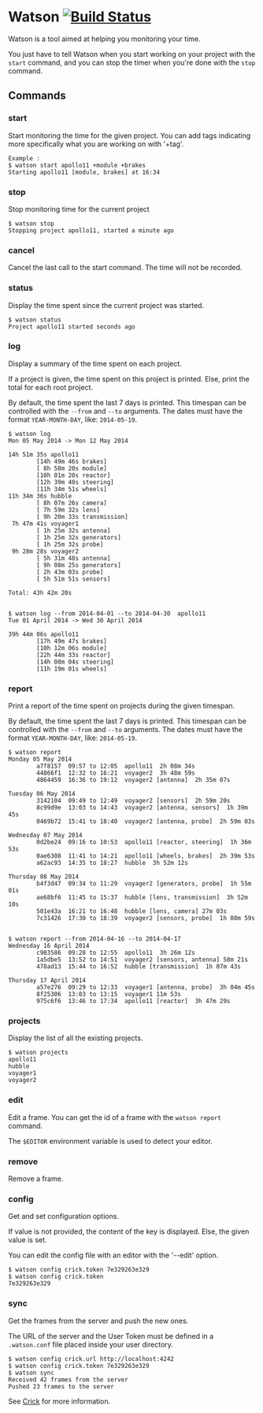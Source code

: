 Watson [![Build Status](https://travis-ci.org/TailorDev/Watson.svg)](https://travis-ci.org/TailorDev/Watson)
======

Watson is a tool aimed at helping you monitoring your time.

You just have to tell Watson when you start working on your
project with the `start` command, and you can stop the timer
when you're done with the `stop` command.

## Commands

### start

Start monitoring the time for the given project. You can add tags
indicating more specifically what you are working on with '+tag'.

```
Example :
$ watson start apollo11 +module +brakes
Starting apollo11 [module, brakes] at 16:34
```

### stop

Stop monitoring time for the current project

```
$ watson stop
Stopping project apollo11, started a minute ago
```

### cancel

Cancel the last call to the start command. The time will not
be recorded.

### status

Display the time spent since the current project was started.

```
$ watson status
Project apollo11 started seconds ago
```

### log
Display a summary of the time spent on each project.

If a project is given, the time spent on this project is printed. Else,
print the total for each root project.

By default, the time spent the last 7 days is printed. This timespan
can be controlled with the `--from` and `--to` arguments. The dates
must have the format `YEAR-MONTH-DAY`, like: `2014-05-19`.

```
$ watson log
Mon 05 May 2014 -> Mon 12 May 2014

14h 51m 35s apollo11
        [14h 49m 46s brakes]
        [ 8h 58m 20s module]
        [10h 01m 20s reactor]
        [12h 39m 40s steering]
        [11h 34m 51s wheels]
11h 34m 36s hubble
        [ 8h 07m 26s camera]
        [ 7h 59m 32s lens]
        [ 9h 20m 33s transmission]
 7h 47m 41s voyager1
        [ 1h 25m 32s antenna]
        [ 1h 25m 32s generators]
        [ 1h 25m 32s probe]
 9h 28m 28s voyager2
        [ 5h 31m 48s antenna]
        [ 9h 08m 25s generators]
        [ 2h 43m 03s probe]
        [ 5h 51m 51s sensors]

Total: 43h 42m 20s


$ watson log --from 2014-04-01 --to 2014-04-30  apollo11
Tue 01 April 2014 -> Wed 30 April 2014

39h 44m 06s apollo11
        [17h 49m 47s brakes]
        [10h 12m 06s module]
        [22h 44m 33s reactor]
        [14h 08m 04s steering]
        [11h 19m 01s wheels]
```

### report

Print a report of the time spent on projects during the given timespan.

By default, the time spent the last 7 days is printed. This timespan
can be controlled with the `--from` and `--to` arguments. The dates
must have the format `YEAR-MONTH-DAY`, like: `2014-05-19`.

```
$ watson report
Monday 05 May 2014
        a7f8157  09:57 to 12:05  apollo11  2h 08m 34s
        44866f1  12:32 to 16:21  voyager2  3h 48m 59s
        4864459  16:36 to 19:12  voyager2 [antenna]  2h 35m 07s

Tuesday 06 May 2014
        3142104  09:49 to 12:49  voyager2 [sensors]  2h 59m 20s
        8c99d9e  13:03 to 14:43  voyager2 [antenna, sensors]  1h 39m 45s
        0469b72  15:41 to 18:40  voyager2 [antenna, probe]  2h 59m 03s

Wednesday 07 May 2014
        0d2be24  09:16 to 10:53  apollo11 [reactor, steering]  1h 36m 53s
        0ae6308  11:41 to 14:21  apollo11 [wheels, brakes]  2h 39m 53s
        a62ac93  14:35 to 18:27  hubble  3h 52m 12s

Thursday 08 May 2014
        b4f3d47  09:34 to 11:29  voyager2 [generators, probe]  1h 55m 01s
        ae68bf6  11:45 to 15:37  hubble [lens, transmission]  3h 52m 10s
        501e43a  16:21 to 16:48  hubble [lens, camera] 27m 03s
        7c31426  17:30 to 18:39  voyager2 [sensors, probe]  1h 08m 59s


$ watson report --from 2014-04-16 --to 2014-04-17
Wednesday 16 April 2014
        c983586  09:28 to 12:55  apollo11  3h 26m 12s
        1a5dbe5  13:52 to 14:51  voyager2 [sensors, antenna] 58m 21s
        478ad13  15:44 to 16:52  hubble [transmission]  1h 07m 43s

Thursday 17 April 2014
        a57e276  09:29 to 12:33  voyager1 [antenna, probe]  3h 04m 45s
        8f25306  13:03 to 13:15  voyager1 11m 53s
        975c6f6  13:46 to 17:34  apollo11 [reactor]  3h 47m 29s
```

### projects

Display the list of all the existing projects.

```
$ watson projects
apollo11
hubble
voyager1
voyager2
```

### edit

Edit a frame. You can get the id of a frame with the `watson report`
command.

The `$EDITOR` environment variable is used to detect your editor.

### remove

Remove a frame.

### config
Get and set configuration options.

If value is not provided, the content of the key is displayed. Else,
the given value is set.

You can edit the config file with an editor with the '--edit' option.

```
$ watson config crick.token 7e329263e329
$ watson config crick.token
7e329263e329
```

### sync
Get the frames from the server and push the new ones.

The URL of the server and the User Token must be defined in a `.watson.conf` file
placed inside your user directory.

```
$ watson config crick.url http://localhost:4242
$ watson config crick.token 7e329263e329
$ watson sync
Received 42 frames from the server
Pushed 23 frames to the server
```

See [Crick](http://crick.fr) for more information.
